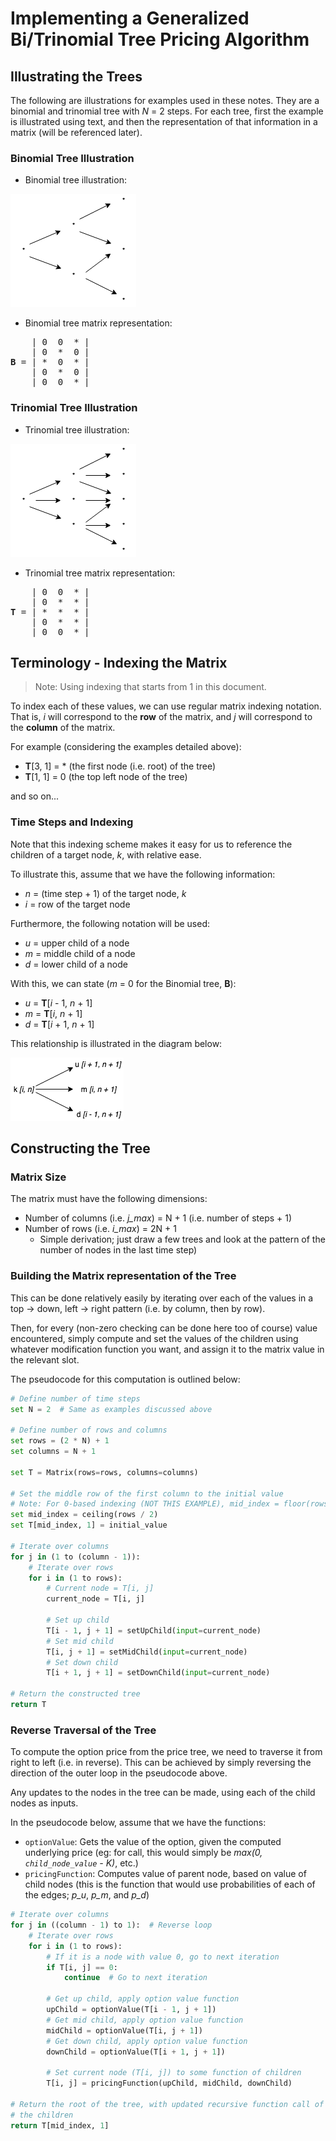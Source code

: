 # Implementing a Generalized Bi/Trinomial Tree Pricing Algorithm

## Illustrating the Trees

The following are illustrations for examples used in these notes. They are a binomial and trinomial tree with *N* = 2 steps. For each tree, first the example is illustrated using text, and then the representation of that information in a matrix (will be referenced later).

### Binomial Tree Illustration

- Binomial tree illustration:

![](bin/binomial_tree_illustration.png)

- Binomial tree matrix representation:

<pre>
    | 0  0  * |
    | 0  *  0 |
<b>B</b> = | *  0  * |
    | 0  *  0 |
    | 0  0  * |
</pre>

### Trinomial Tree Illustration

- Trinomial tree illustration:

![](bin/trinomial_tree_illustration.png)

- Trinomial tree matrix representation:

<pre>
    | 0  0  * |
    | 0  *  * |
<b>T</b> = | *  *  * |
    | 0  *  * |
    | 0  0  * |
</pre>

## Terminology - Indexing the Matrix

> Note: Using indexing that starts from 1 in this document.

To index each of these values, we can use regular matrix indexing notation. That is, *i* will correspond to the **row** of the matrix, and *j* will correspond to the **column** of the matrix.

For example (considering the examples detailed above):

- **T**[3, 1] = * (the first node (i.e. root) of the tree)
- **T**[1, 1] = 0 (the top left node of the tree)

and so on...

### Time Steps and Indexing

Note that this indexing scheme makes it easy for us to reference the children of a target node, *k*, with relative ease.

To illustrate this, assume that we have the following information:

- *n* = (time step + 1) of the target node, *k*
- *i* = row of the target node

Furthermore, the following notation will be used:

- *u* = upper child of a node
- *m* = middle child of a node
- *d* = lower child of a node

With this, we can state (*m* = 0 for the Binomial tree, **B**):

- *u* = **T**[*i* - 1, *n* + 1]
- *m* = **T**[*i*, *n* + 1]
- *d* = **T**[*i* + 1, *n* + 1]

This relationship is illustrated in the diagram below:

![](bin/tree_node_indexing.png)


## Constructing the Tree

### Matrix Size

The matrix must have the following dimensions:

- Number of columns (i.e. *j_max*) = N + 1 (i.e. number of steps + 1)
- Number of rows (i.e. *i_max*) = 2N + 1
    - Simple derivation; just draw a few trees and look at the pattern of the number of nodes in the last time step)

### Building the Matrix representation of the Tree

This can be done relatively easily by iterating over each of the values in a top -> down, left -> right pattern (i.e. by column, then by row).

Then, for every (non-zero checking can be done here too of course) value encountered, simply compute and set the values of the children using whatever modification function you want, and assign it to the matrix value in the relevant slot.

The pseudocode for this computation is outlined below:

```python
# Define number of time steps
set N = 2  # Same as examples discussed above

# Define number of rows and columns
set rows = (2 * N) + 1
set columns = N + 1

set T = Matrix(rows=rows, columns=columns)

# Set the middle row of the first column to the initial value
# Note: For 0-based indexing (NOT THIS EXAMPLE), mid_index = floor(rows / 2)
set mid_index = ceiling(rows / 2)
set T[mid_index, 1] = initial_value

# Iterate over columns
for j in (1 to (column - 1)):
    # Iterate over rows
    for i in (1 to rows):
        # Current node = T[i, j]
        current_node = T[i, j]

        # Set up child
        T[i - 1, j + 1] = setUpChild(input=current_node)
        # Set mid child
        T[i, j + 1] = setMidChild(input=current_node)
        # Set down child
        T[i + 1, j + 1] = setDownChild(input=current_node)

# Return the constructed tree
return T
```

### Reverse Traversal of the Tree

To compute the option price from the price tree, we need to traverse it from right to left (i.e. in reverse). This can be achieved by simply reversing the direction of the outer loop in the pseudocode above.

Any updates to the nodes in the tree can be made, using each of the child nodes as inputs.

In the pseudocode below, assume that we have the functions:

- `optionValue`: Gets the value of the option, given the computed underlying price (eg: for call, this would simply be *max(0, `child_node_value` - K)*, etc.)
- `pricingFunction`: Computes value of parent node, based on value of child nodes (this is the function that would use probabilities of each of the edges; *p_u*, *p_m*, and *p_d*)

```python
# Iterate over columns
for j in ((column - 1) to 1):  # Reverse loop
    # Iterate over rows
    for i in (1 to rows):
        # If it is a node with value 0, go to next iteration
        if T[i, j] == 0:
            continue  # Go to next iteration

        # Get up child, apply option value function
        upChild = optionValue(T[i - 1, j + 1])
        # Get mid child, apply option value function
        midChild = optionValue(T[i, j + 1])
        # Get down child, apply option value function
        downChild = optionValue(T[i + 1, j + 1])

        # Set current node (T[i, j]) to some function of children
        T[i, j] = pricingFunction(upChild, midChild, downChild)

# Return the root of the tree, with updated recursive function call of all
# the children
return T[mid_index, 1]
```
